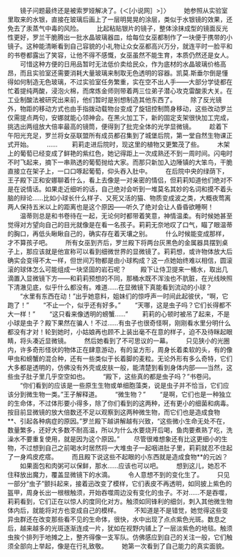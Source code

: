 　　镜子问题最终还是被索罗娅解决了。{＜[小说网］>］〉
　　她参照从实验室里取来的水银，直接在玻璃后画上了一层明晃晃的涂层，类似于水银镜的效果，还免去了汞蒸气中毒的风险。
　　比起粘贴银片的镜子，整体涂抹成型的镜面反光性更好，罗兰干脆腾出一批水晶玻璃器皿，给每位女巫都制作了一块便于携带的小镜子。这种能清晰看到自己容貌的小礼物让众女巫都高兴万分，就连平时一脸平和的书卷都露出了笑容，让他不得不感慨，女巫虽然不能生育，本质仍然还是女人。
　　可惜这种方便的日用品暂时无法低价卖给民众，作为底材的水晶玻璃价格高昂，而且实验室还需要消耗大量玻璃来制取无色透明的容器。凯莫.斯垂尔倒是懂得如何制造无色玻璃，不过实验室任务繁重，实在空不出人手——大部分学徒都在忙着提纯两酸，浸泡火棉，而席炼金师则带着两三位弟子潜心攻克雷酸汞大关。在工业制酸法被研究出来前，他们暂时是别想制造其他东西了。
　　除了反光镜外，物距的移动方式也由手指拨动载物台变成了旋钮控制筒身移动，这些改动罗兰仅需提点两句，安娜就能心领神会。在黑火加工下，新的固定支架很快加工完成，挑选出两组放大倍率最高的镜筒，便得到了批完全体的光学显微镜。
　　趁着下午阳光充足，罗兰将女巫联盟所有成员都召集到了城堡后院，第一堂自然生物课正式开始。
　　……
　　莉莉走进后院时，现这里的植物又更繁茂了些。
　　木架上的葡萄已经变成了鲜艳的紫红色，她记得距上一次成熟还不到一周时间。闪电时不时飞起来，摘下一串熟透的葡萄抛给大家。而那只新加入边陲镇的大笨鸟，干脆直接立在架子上，一口口啄起葡萄，仰头吞入肚中。
　　在后院中央的绿荫下，王子殿下正和安娜聊着什么，看上去像是一对亲密的情侣，但莉莉知道他们绝对不是在说情话。如果走近细听的话，自己绝对会听到一堆莫名其妙的名词和摸不着头脑的辩论……比如小球长什么样子、又死又活的猫、物质变成波之类，大概夜莺离两人保持五米以上的距离也是这个原因——听久了绝对会让人昏昏欲睡啊！
　　温蒂则总是和书卷待在一起，无论何时都带着笑意，神情温柔。有时候她甚至觉得对方望向自己的目光就像是在看一名孩子。莉莉无奈地叹了口气，瞄了眼温蒂的胸口，再低头瞅瞅自己的，确实存在着天壤之别。
　　什么时候能变成那样，才不算孩子吧。
　　所有女巫到齐后，罗兰殿下将两台灰黑色的金属器具摆到桌子上，那应该就是他宣称可以看到细微世界的显微镜了。莉莉想，或许物体放大后确实会变得不太一样，但世间万物都是由小球构成？这一点她始终难以相信，圆滚滚的球体怎么可能组成一块坚固的岩石呢？
　　殿下让侍卫提来一桶水，取出几滴置入显微镜下方——和莉莉预想的不同，那桶水既不浑浊也不肮脏，在光线映照下清澈见底，似乎什么都没有。难道……在显微镜下真能看到流动的小球？
　　“水里有东西在动！”出乎她意料，姐妹们的惊呼声一时间此起彼伏，“啊，它跑了！”
　　“不止一个，似乎还有好多。”
　　“天哪，这是虫子吗？它们长得都不大一样！”
　　“这只看来像透明的螃蟹……”
　　莉莉的心顿时被吊了起来，不是小球是虫子？殿下果然在骗人！不过……有虫子也很奇怪啊，刚刚看水里分明什么都没有才对！轮到她时，小姑娘再也顾不上装出毫不在意的样子，迫不及待眯起眼睛，将头凑近显微镜。
　　然后她看到了不可思议的一幕。
　　只见狭小的光圈内，许多奇形怪状的物体正在肆意游动，有的呈方形，周身长着柔软的头，有的像甲虫和螃蟹的混合种，还有一些类似于长着脚的麦粒。无论外形有多么奇特，它们大多都是透明的，仿佛没有外壳或皮肤一般，能清楚到看到身体内部——当然，这些虫子肚子里几乎空空如也。
　　“殿下，这些真的都是虫子吗？”书卷问。
　　“你们看到的应该是一些原生生物或单细胞藻类，说是虫子并不恰当，它们应该分到微生物一类。”王子解释道。
　　“微生物？”
　　“是啊，它们也是一种独立的生命体，不过体形要小得多，除了你们看到的这两种，还有更小的细菌和病毒。按目前显微镜的放大倍数还不足以观察到这两种微生物，而它们也是造成食物**、引起各种病症的原因。”罗兰殿下越讲解越有兴致，“这些微小生命无处不在，数量繁多，还好大多数不耐高温，所以为什么水要烧开后喝，鱼肉要煮熟了吃，洗澡水不要重复使用，就是因为这个原因。”
　　尽管很难想象还有比这更细小的生物，不过想到自己之前喝水时居然将一大堆虫子一起咽进肚子里，莉莉就忍不住起了一身鸡皮疙瘩。
　　而且殿下说这些不起眼的小东西就是造成食物**的元凶？
　　如果面包和肉粥可以保鲜，那水……应该也可以吧。
　　想到这儿，她忍不住释放出魔力，覆盖显微镜下的水滴。
　　令人意想不到的变化生了。
　　只见一部分“虫子”颤抖起来，接着迅改变了模样，它们表皮不再透明，如同披上紫色的盔甲，周身长出一根根触须，开始吞噬周边没有变化的虫子。不对……不是吞噬，莉莉看到，它们正在以惊人的度同化对方。触须如同锋利的细剑，刺入其他微生物体内后，就能将对方也变成自己的模样。
　　不知道是不是错觉，她觉得这些变异虫群还在改变那些看不见的生命体，很快，水中出现了点点紫色光斑。数息之后，越来越多的光斑逐渐连成一片，犹如在视野内铺上了一层淡紫色的地毯。触须虫挨个排列于地摊之上，整齐得像一支军队。仿佛感应到自己的关注一般，它们触须全部向上举起，像是在行礼致敬。
　　她第一次看到了自己能力的真实面貌。
